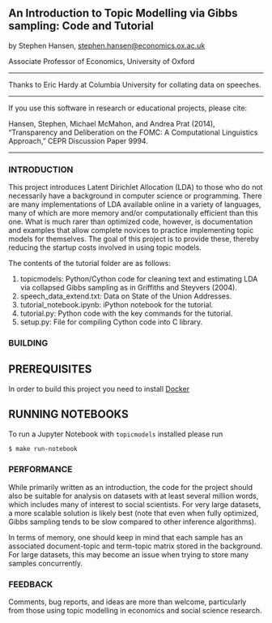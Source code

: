 ## An Introduction to Topic Modelling via Gibbs sampling: Code and Tutorial

by Stephen Hansen, stephen.hansen@economics.ox.ac.uk

Associate Professor of Economics, University of Oxford

***

Thanks to Eric Hardy at Columbia University for collating data on speeches.

***

If you use this software in research or educational projects, please cite:

Hansen, Stephen, Michael McMahon, and Andrea Prat (2014), “Transparency and Deliberation on the FOMC: A Computational Linguistics Approach,” CEPR Discussion Paper 9994.  

***


### INTRODUCTION

This project introduces Latent Dirichlet Allocation (LDA) to those who do not necessarily have a background in computer science or programming.  There are many implementations of LDA available online in a variety of languages, many of which are more memory and/or computationally efficient than this one.  What is much rarer than optimized code, however, is documentation and examples that allow complete novices to practice implementing topic models for themselves.  The goal of this project is to provide these, thereby reducing the startup costs involved in using topic models.

The contents of the tutorial folder are as follows:

1. topicmodels: Python/Cython code for cleaning text and estimating LDA via collapsed Gibbs sampling as in Griffiths and Steyvers (2004).
2. speech_data_extend.txt: Data on State of the Union Addresses.
3. tutorial_notebook.ipynb: iPython notebook for the tutorial.
4. tutorial.py: Python code with the key commands for the tutorial.
5. setup.py: File for compiling Cython code into C library.

### BUILDING
## PREREQUISITES
In order to build this project you need to install [Docker](https://www.docker.com/)
## RUNNING NOTEBOOKS
To run a Jupyter Notebook with `topicmodels` installed please run
```bash
$ make run-notebook
```

### PERFORMANCE

While primarily written as an introduction, the code for the project should also be suitable for analysis on datasets with at least several million words, which includes many of interest to social scientists.  For very large datasets, a more scalable solution is likely best (note that even when fully optimized, Gibbs sampling tends to be slow compared to other inference algorithms).

In terms of memory, one should keep in mind that each sample has an associated document-topic and term-topic matrix stored in the background.  For large datasets, this may become an issue when trying to store many samples concurrently.

### FEEDBACK

Comments, bug reports, and ideas are more than welcome, particularly from those using topic modelling in economics and social science research.
